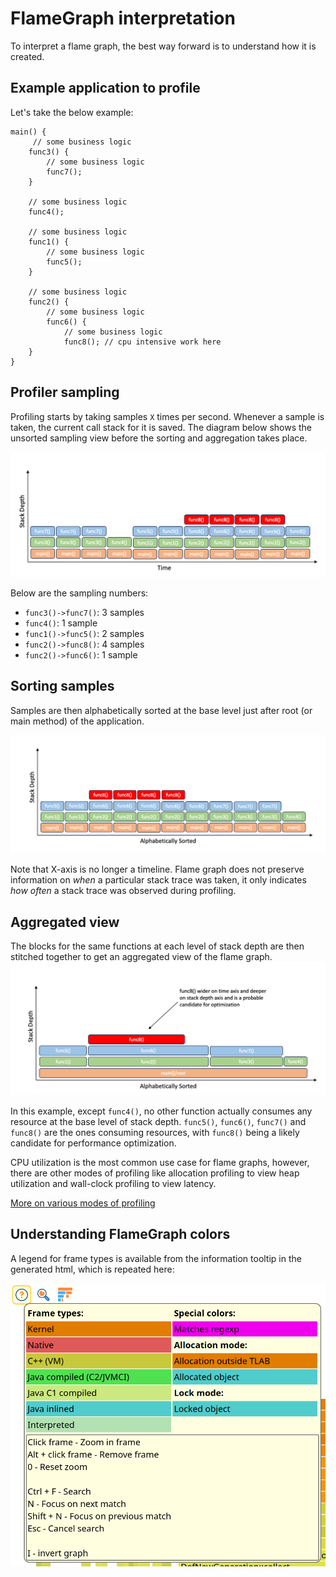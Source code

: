 # FlameGraph interpretation

To interpret a flame graph, the best way forward is to understand how it is created.

## Example application to profile

Let's take the below example:

```
main() {
     // some business logic
    func3() {
        // some business logic
        func7();
    }

    // some business logic
    func4();

    // some business logic
    func1() {
        // some business logic
        func5();
    }

    // some business logic
    func2() {
        // some business logic
        func6() {
            // some business logic
            func8(); // cpu intensive work here
    }
}
```

## Profiler sampling

Profiling starts by taking samples `X` times per second. Whenever a sample is taken,
the current call stack for it is saved. The diagram below shows the unsorted sampling view
before the sorting and aggregation takes place.

![](/.assets/images/ProfilerSamplings.png)

Below are the sampling numbers:

- `func3()->func7()`: 3 samples
- `func4()`: 1 sample
- `func1()->func5()`: 2 samples
- `func2()->func8()`: 4 samples
- `func2()->func6()`: 1 sample

## Sorting samples

Samples are then alphabetically sorted at the base level just after root (or main method) of the application.

![](/.assets/images/SortedSamplings.png)

Note that X-axis is no longer a timeline. Flame graph does not preserve information
on _when_ a particular stack trace was taken, it only indicates _how often_
a stack trace was observed during profiling.

## Aggregated view

The blocks for the same functions at each level of stack depth are then stitched together
to get an aggregated view of the flame graph.
![](/.assets/images/AggregatedView.png)

In this example, except `func4()`, no other function actually consumes
any resource at the base level of stack depth. `func5()`, `func6()`,
`func7()` and `func8()` are the ones consuming resources, with `func8()`
being a likely candidate for performance optimization.

CPU utilization is the most common use case for flame graphs, however,
there are other modes of profiling like allocation profiling to view
heap utilization and wall-clock profiling to view latency.

[More on various modes of profiling](ProfilingModes.md)

## Understanding FlameGraph colors

A legend for frame types is available from the information tooltip in the generated html, which is repeated here:

![](/.assets/images/flamegraph_legend.png)

